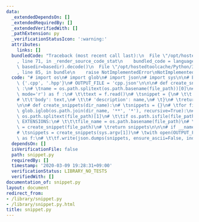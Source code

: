 ```yaml
---
data:
  _extendedDependsOn: []
  _extendedRequiredBy: []
  _extendedVerifiedWith: []
  _pathExtension: py
  _verificationStatusIcon: ':warning:'
  attributes:
    links: []
  bundledCode: "Traceback (most recent call last):\n  File \"/opt/hostedtoolcache/Python/3.8.5/x64/lib/python3.8/site-packages/onlinejudge_verify/documentation/build.py\"\
    , line 71, in _render_source_code_stat\n    bundled_code = language.bundle(stat.path,\
    \ basedir=basedir).decode()\n  File \"/opt/hostedtoolcache/Python/3.8.5/x64/lib/python3.8/site-packages/onlinejudge_verify/languages/python.py\"\
    , line 85, in bundle\n    raise NotImplementedError\nNotImplementedError\n"
  code: "# import os\n# import glob\n# import json\n# import sys\n\n# EXTENSIONS =\
    \ {'.cpp', '.hpp'}\n# OUTPUT_FILE = 'cpp.json'\n\n\n# def create_snippet(file_path)\
    \ :\n# \tname = os.path.splitext(os.path.basename(file_path))[0]\n# \twith open(file_path,\
    \ mode='r') as f :\n# \t\ttext = f.read()\n# \tsnippet = {\n# \t\t'prefix': name,\n\
    # \t\t'body': text,\n# \t\t# 'description': name,\n# \t}\n# \treturn snippet\n\
    \n\n# def create_snippets(dir_name):\n# \tsnippets = {}\n# \tfor file_path in\
    \ glob.iglob(os.path.join(dir_name, '**', '*'), recursive=True):\n# \t\text =\
    \ os.path.splitext(file_path)[1]\n# \t\tif os.path.isfile(file_path) and ext in\
    \ EXTENSIONS:\n# \t\t\tfile_name = os.path.basename(file_path)\n# \t\t\tsnippets[file_name]\
    \ = create_snippet(file_path)\n# \treturn snippets\n\n\n# if __name__ == '__main__':\n\
    # \tsnippets = create_snippets(sys.argv[1])\n# \twith open(OUTPUT_FILE, mode='w')\
    \ as f:\n# \t\tf.write(json.dumps(snippets, ensure_ascii=False, indent=4))"
  dependsOn: []
  isVerificationFile: false
  path: snippet.py
  requiredBy: []
  timestamp: '2020-03-09 19:28:31+09:00'
  verificationStatus: LIBRARY_NO_TESTS
  verifiedWith: []
documentation_of: snippet.py
layout: document
redirect_from:
- /library/snippet.py
- /library/snippet.py.html
title: snippet.py
---
```

